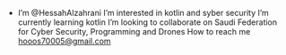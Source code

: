 - I’m @HessahAlzahrani
 I’m interested in kotlin and syber security
 I’m currently learning kotlin
 I’m looking to collaborate on Saudi Federation for Cyber Security, Programming and Drones 
 How to reach me hooos70005@gmail.com

